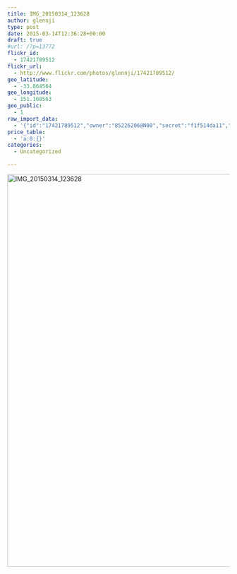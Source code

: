 ```yaml
---
title: IMG_20150314_123628
author: glennji
type: post
date: 2015-03-14T12:36:28+00:00
draft: true
#url: /?p=13772
flickr_id:
  - 17421789512
flickr_url:
  - http://www.flickr.com/photos/glennji/17421789512/
geo_latitude:
  - -33.864564
geo_longitude:
  - 151.168563
geo_public:
  - 1
raw_import_data:
  - '{"id":"17421789512","owner":"85226206@N00","secret":"f1f514da11","server":"8885","farm":9,"title":"IMG_20150314_123628","ispublic":0,"isfriend":0,"isfamily":0,"description":{"_content":""},"dateupload":"1431088047","lastupdate":"1431088057","datetaken":"2015-03-14 12:36:28","datetakengranularity":"0","datetakenunknown":"0","ownername":"glennji","tags":"","machine_tags":"","originalsecret":"9506d49854","originalformat":"jpg","latitude":"-33.864564","longitude":"151.168563","accuracy":"16","context":0,"place_id":"5KOVdmxWULhNCg5v","woeid":"7225623","geo_is_family":0,"geo_is_friend":0,"geo_is_contact":0,"geo_is_public":0,"media":"photo","media_status":"ready","url_o":"https://farm9.staticflickr.com/8885/17421789512_9506d49854_o.jpg","height_o":"4208","width_o":"3120"}'
price_table:
  - 'a:0:{}'
categories:
  - Uncategorized

---
```

<p class="flickr-image">
  <a href="http://www.flickr.com/photos/glennji/17421789512/" class="flickr-link"><img src="/wp-content/uploads/2015/03/17421789512_9506d49854_o-759x1024.jpg" width="660" height="890" alt="IMG_20150314_123628" class="keyring-img" /></a>
</p>
